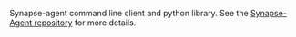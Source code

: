 Synapse-agent command line client and python library.
See the [Synapse-Agent repository](https://github.com/comodit/synapse-agent) for
more details.
